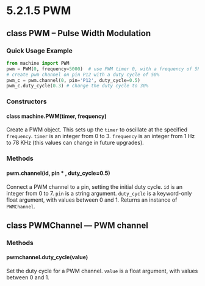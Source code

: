 # 5.2.1.5 PWM

## class PWM – Pulse Width Modulation

### Quick Usage Example

```python
from machine import PWM
pwm = PWM(0, frequency=5000)  # use PWM timer 0, with a frequency of 5KHz
# create pwm channel on pin P12 with a duty cycle of 50%
pwm_c = pwm.channel(0, pin='P12', duty_cycle=0.5)
pwm_c.duty_cycle(0.3) # change the duty cycle to 30%
```

### Constructors

#### class machine.PWM\(timer, frequency\)

Create a PWM object. This sets up the `timer` to oscillate at the specified `frequency`. `timer` is an integer from 0 to 3. `frequency` is an integer from 1 Hz to 78 KHz \(this values can change in future upgrades\).

### Methods

#### pwm.channel\(id, pin \* , duty\_cycle=0.5\)

Connect a PWM channel to a pin, setting the initial duty cycle. `id` is an integer from 0 to 7. `pin` is a string argument. `duty_cycle` is a keyword-only float argument, with values between 0 and 1. Returns an instance of `PWMChannel`.

## class PWMChannel — PWM channel

### Methods

#### pwmchannel.duty\_cycle\(value\)

Set the duty cycle for a PWM channel. `value` is a float argument, with values between 0 and 1.

